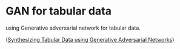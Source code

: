 # GAN for tabular data
 using Generative adversarial network for tabular data.
 
 ([Synthesizing Tabular Data using Generative Adversarial Networks](https://arxiv.org/pdf/1811.11264.pdf))
